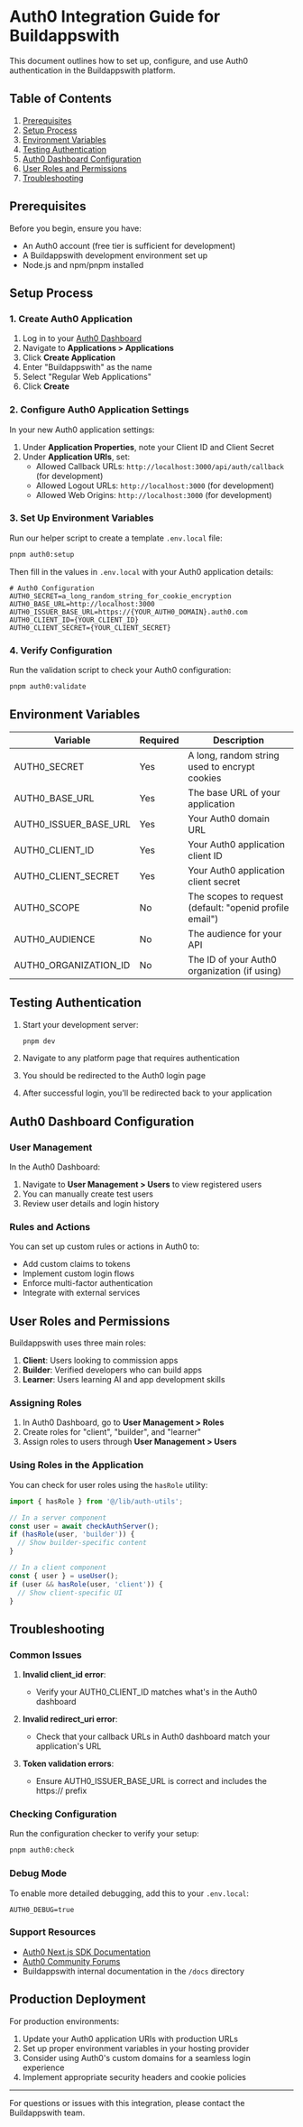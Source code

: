 # Auth0 Integration Guide for Buildappswith

This document outlines how to set up, configure, and use Auth0 authentication in the Buildappswith platform.

## Table of Contents

1. [Prerequisites](#prerequisites)
2. [Setup Process](#setup-process)
3. [Environment Variables](#environment-variables)
4. [Testing Authentication](#testing-authentication)
5. [Auth0 Dashboard Configuration](#auth0-dashboard-configuration)
6. [User Roles and Permissions](#user-roles-and-permissions)
7. [Troubleshooting](#troubleshooting)

## Prerequisites

Before you begin, ensure you have:

- An Auth0 account (free tier is sufficient for development)
- A Buildappswith development environment set up
- Node.js and npm/pnpm installed

## Setup Process

### 1. Create Auth0 Application

1. Log in to your [Auth0 Dashboard](https://manage.auth0.com/)
2. Navigate to **Applications > Applications**
3. Click **Create Application**
4. Enter "Buildappswith" as the name
5. Select "Regular Web Applications"
6. Click **Create**

### 2. Configure Auth0 Application Settings

In your new Auth0 application settings:

1. Under **Application Properties**, note your Client ID and Client Secret
2. Under **Application URIs**, set:
   - Allowed Callback URLs: `http://localhost:3000/api/auth/callback` (for development)
   - Allowed Logout URLs: `http://localhost:3000` (for development)
   - Allowed Web Origins: `http://localhost:3000` (for development)

### 3. Set Up Environment Variables

Run our helper script to create a template `.env.local` file:

```bash
pnpm auth0:setup
```

Then fill in the values in `.env.local` with your Auth0 application details:

```
# Auth0 Configuration
AUTH0_SECRET=a_long_random_string_for_cookie_encryption
AUTH0_BASE_URL=http://localhost:3000
AUTH0_ISSUER_BASE_URL=https://{YOUR_AUTH0_DOMAIN}.auth0.com
AUTH0_CLIENT_ID={YOUR_CLIENT_ID}
AUTH0_CLIENT_SECRET={YOUR_CLIENT_SECRET}
```

### 4. Verify Configuration

Run the validation script to check your Auth0 configuration:

```bash
pnpm auth0:validate
```

## Environment Variables

| Variable | Required | Description |
|----------|----------|-------------|
| AUTH0_SECRET | Yes | A long, random string used to encrypt cookies |
| AUTH0_BASE_URL | Yes | The base URL of your application |
| AUTH0_ISSUER_BASE_URL | Yes | Your Auth0 domain URL |
| AUTH0_CLIENT_ID | Yes | Your Auth0 application client ID |
| AUTH0_CLIENT_SECRET | Yes | Your Auth0 application client secret |
| AUTH0_SCOPE | No | The scopes to request (default: "openid profile email") |
| AUTH0_AUDIENCE | No | The audience for your API |
| AUTH0_ORGANIZATION_ID | No | The ID of your Auth0 organization (if using) |

## Testing Authentication

1. Start your development server:
   ```bash
   pnpm dev
   ```

2. Navigate to any platform page that requires authentication

3. You should be redirected to the Auth0 login page

4. After successful login, you'll be redirected back to your application

## Auth0 Dashboard Configuration

### User Management

In the Auth0 Dashboard:

1. Navigate to **User Management > Users** to view registered users
2. You can manually create test users
3. Review user details and login history

### Rules and Actions

You can set up custom rules or actions in Auth0 to:

- Add custom claims to tokens
- Implement custom login flows
- Enforce multi-factor authentication
- Integrate with external services

## User Roles and Permissions

Buildappswith uses three main roles:

1. **Client**: Users looking to commission apps
2. **Builder**: Verified developers who can build apps
3. **Learner**: Users learning AI and app development skills

### Assigning Roles

1. In Auth0 Dashboard, go to **User Management > Roles**
2. Create roles for "client", "builder", and "learner"
3. Assign roles to users through **User Management > Users**

### Using Roles in the Application

You can check for user roles using the `hasRole` utility:

```typescript
import { hasRole } from '@/lib/auth-utils';

// In a server component
const user = await checkAuthServer();
if (hasRole(user, 'builder')) {
  // Show builder-specific content
}

// In a client component
const { user } = useUser();
if (user && hasRole(user, 'client')) {
  // Show client-specific UI
}
```

## Troubleshooting

### Common Issues

1. **Invalid client_id error**: 
   - Verify your AUTH0_CLIENT_ID matches what's in the Auth0 dashboard

2. **Invalid redirect_uri error**:
   - Check that your callback URLs in Auth0 dashboard match your application's URL

3. **Token validation errors**:
   - Ensure AUTH0_ISSUER_BASE_URL is correct and includes the https:// prefix

### Checking Configuration

Run the configuration checker to verify your setup:

```bash
pnpm auth0:check
```

### Debug Mode

To enable more detailed debugging, add this to your `.env.local`:

```
AUTH0_DEBUG=true
```

### Support Resources

- [Auth0 Next.js SDK Documentation](https://auth0.com/docs/quickstart/webapp/nextjs)
- [Auth0 Community Forums](https://community.auth0.com/)
- Buildappswith internal documentation in the `/docs` directory

## Production Deployment

For production environments:

1. Update your Auth0 application URIs with production URLs
2. Set up proper environment variables in your hosting provider
3. Consider using Auth0's custom domains for a seamless login experience
4. Implement appropriate security headers and cookie policies

---

For questions or issues with this integration, please contact the Buildappswith team.